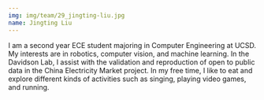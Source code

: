 ```yaml
---
img: img/team/29_jingting-liu.jpg
name: Jingting Liu
---
```



I am a second year ECE student majoring in Computer Engineering at UCSD. My interests are in robotics, computer vision, and machine learning. In the Davidson Lab, I assist with the validation and reproduction of open to public data in the China Electricity Market project. In my free time, I like to eat and explore different kinds of activities such as singing, playing video games, and running.


